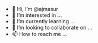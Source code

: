 - 👋 Hi, I’m @ajmasur
- 👀 I’m interested in ...
- 🌱 I’m currently learning ...
- 💞️ I’m looking to collaborate on ...
- 📫 How to reach me ...

<!---
ajmasur/ajmasur is a ✨ special ✨ repository because its `README.md` (this file) appears on your GitHub profile.
You can click the Preview link to take a look at your changes.
--->
